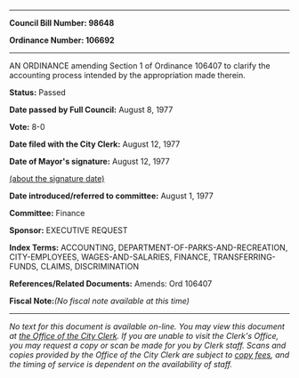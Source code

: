 

********

**Council Bill Number: 98648**
   
**Ordinance Number: 106692**
********

 AN ORDINANCE amending Section 1 of Ordinance 106407 to clarify the accounting process intended by the appropriation made therein.

**Status:** Passed
   
**Date passed by Full Council:** August 8, 1977
   
**Vote:** 8-0
   
**Date filed with the City Clerk:** August 12, 1977
   
**Date of Mayor's signature:** August 12, 1977
   
[(about the signature date)](/~public/approvaldate.htm)
   
   
   
**Date introduced/referred to committee:** August 1, 1977
   
**Committee:** Finance
   
**Sponsor:** EXECUTIVE REQUEST
   
   
**Index Terms:** ACCOUNTING, DEPARTMENT-OF-PARKS-AND-RECREATION, CITY-EMPLOYEES, WAGES-AND-SALARIES, FINANCE, TRANSFERRING-FUNDS, CLAIMS, DISCRIMINATION

**References/Related Documents:** Amends: Ord 106407

**Fiscal Note:**_(No fiscal note available at this time)_
********

_No text for this document is available on-line. You may view this document at [the Office of the City Clerk](http://www.seattle.gov/leg/clerk/contactUs.htm). If you are unable to visit the Clerk's Office, you may request a copy or scan be made for you by Clerk staff. Scans and copies provided by the Office of the City Clerk are subject to [copy fees](http://clerk.seattle.gov/~public/clerkfees.htm), and the timing of service is dependent on the availability of staff._

